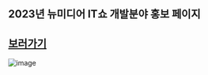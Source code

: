 ## 2023년 뉴미디어 IT쇼 개발분야 홍보 페이지

## [보러가기](https://show2023.emirim.kr/)

![image](https://github.com/olsi10/itshow-introduce/assets/87300199/b9dce83c-00de-4cbe-b173-91d72f0394b4)
